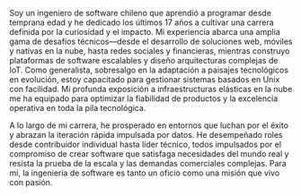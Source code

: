 Soy un ingeniero de software chileno que aprendió a programar desde temprana edad y he dedicado los últimos 17 años a cultivar una carrera definida por la curiosidad y el impacto. Mi experiencia abarca una amplia gama de desafíos técnicos—desde el desarrollo de soluciones web, móviles y nativas en la nube, hasta redes sociales y financieras, mientras construyo plataformas de software escalables y diseño arquitecturas complejas de IoT. Como generalista, sobresalgo en la adaptación a paisajes tecnológicos en evolución, estoy capacitado para gestionar sistemas basados en Unix con facilidad. Mi profunda exposición a infraestructuras elásticas en la nube me ha equipado para optimizar la fiabilidad de productos y la excelencia operativa en toda la pila tecnológica.

A lo largo de mi carrera, he prosperado en entornos que luchan por el éxito y abrazan la iteración rápida impulsada por datos. He desempeñado roles desde contribuidor individual hasta líder técnico, todos impulsados por el compromiso de crear software que satisfaga necesidades del mundo real y resista la prueba de la escala y las demandas comerciales complejas. Para mí, la ingeniería de software es tanto un oficio como una misión que vivo con pasión.

